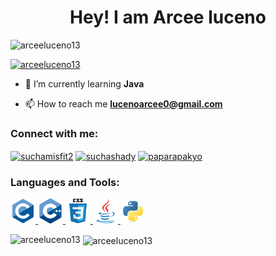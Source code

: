 <h1 align="center"><b>Hey! I am Arcee luceno</b></h1>
<p align="left"> <img src="https://komarev.com/ghpvc/?username=arceeluceno13&label=Profile%20views&color=0e75b6&style=flat" alt="arceeluceno13" /> </p>

<p align="left"> <a href="https://github.com/ryo-ma/github-profile-trophy"><img src="https://github-profile-trophy.vercel.app/?username=arceeluceno13" alt="arceeluceno13" /></a> </p>

- 🌱 I’m currently learning **Java**

- 📫 How to reach me **lucenoarcee0@gmail.com**

<h3 align="left">Connect with me:</h3>
<p align="left">
<a href="https://fb.com/suchamisfit2" target="blank"><img align="center" src="https://raw.githubusercontent.com/rahuldkjain/github-profile-readme-generator/master/src/images/icons/Social/facebook.svg" alt="suchamisfit2" height="30" width="40" /></a>
<a href="https://instagram.com/suchashady" target="blank"><img align="center" src="https://raw.githubusercontent.com/rahuldkjain/github-profile-readme-generator/master/src/images/icons/Social/instagram.svg" alt="suchashady" height="30" width="40" /></a>
<a href="https://discord.gg/paparapakyo" target="blank"><img align="center" src="https://raw.githubusercontent.com/rahuldkjain/github-profile-readme-generator/master/src/images/icons/Social/discord.svg" alt="paparapakyo" height="30" width="40" /></a>
</p>

<h3 align="left">Languages and Tools:</h3>
<p align="left"> <a href="https://www.cprogramming.com/" target="_blank" rel="noreferrer"> <img src="https://raw.githubusercontent.com/devicons/devicon/master/icons/c/c-original.svg" alt="c" width="40" height="40"/> </a> <a href="https://www.w3schools.com/cpp/" target="_blank" rel="noreferrer"> <img src="https://raw.githubusercontent.com/devicons/devicon/master/icons/cplusplus/cplusplus-original.svg" alt="cplusplus" width="40" height="40"/> </a> <a href="https://www.w3schools.com/css/" target="_blank" rel="noreferrer"> <img src="https://raw.githubusercontent.com/devicons/devicon/master/icons/css3/css3-original-wordmark.svg" alt="css3" width="40" height="40"/> </a> <a href="https://www.java.com" target="_blank" rel="noreferrer"> <img src="https://raw.githubusercontent.com/devicons/devicon/master/icons/java/java-original.svg" alt="java" width="40" height="40"/> </a> <a href="https://www.python.org/" target="_blank" rel="noreferrer">
<img src="https://raw.githubusercontent.com/devicons/devicon/refs/heads/master/icons/python/python-original.svg" alt="python" width="40" height="40"/>
</a> </p>

<p><img align="left" src="https://github-readme-stats.vercel.app/api/top-langs?username=arceeluceno13&show_icons=true&locale=en&layout=compact" alt="arceeluceno13" /></p>

<p>&nbsp;<img align="center" src="https://github-readme-stats.vercel.app/api?username=arceeluceno13&show_icons=true&locale=en" alt="arceeluceno13" /></p>
